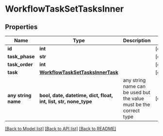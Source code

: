 # WorkflowTaskSetTasksInner


## Properties
Name | Type | Description | Notes
------------ | ------------- | ------------- | -------------
**id** | **int** |  | [optional] 
**task_phase** | **str** |  | [optional] 
**task_order** | **int** |  | [optional] 
**task** | [**WorkflowTaskSetTasksInnerTask**](WorkflowTaskSetTasksInnerTask.md) |  | [optional] 
**any string name** | **bool, date, datetime, dict, float, int, list, str, none_type** | any string name can be used but the value must be the correct type | [optional]

[[Back to Model list]](../README.md#documentation-for-models) [[Back to API list]](../README.md#documentation-for-api-endpoints) [[Back to README]](../README.md)


